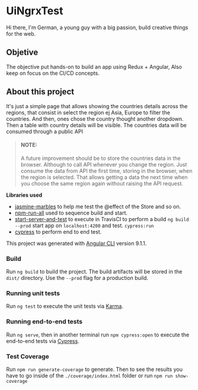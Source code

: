 # UiNgrxTest

Hi there, I'm German, a young guy with a big passion, build creative things for the web.

## Objetive

The objective put hands-on to build an app using Redux + Angular, Also keep on focus on the CI/CD concepts.

## About this project

It's just a simple page that allows showing the countries details across the regions, that consist in select the region ej Asia, Europe to filter the countries. And then, ones chose the country thought another dropdown. Then a table with country details will be visible.
The countries data will be consumed through a public API

> #### NOTE:
>
> A future improvement should be to store the countries data in the browser. Although to call API whenever you change the region.
> Just consume the data from API the first time, storing in the browser, when the region is selected. That allows getting a data the next time when you choose the same region again without raising the API request.

**Libraries used**

-   [jasmine-marbles](https://www.npmjs.com/package/jasmine-marbles) to help me test the @effect of the Store and so on.
-   [npm-run-all](https://www.npmjs.com/package/npm-run-all) used to sequence build and start.
-   [start-server-and-test](https://www.npmjs.com/package/start-server-and-test) to execute in TravisCI to perform a build `ng build --prod` start app on `localhost:4200` and test. `cypress:run`
-   [cypress](https://www.npmjs.com/package/cypress) to perform end to end test.

This project was generated with [Angular CLI](https://github.com/angular/angular-cli) version 9.1.1.

### Build

Run `ng build` to build the project. The build artifacts will be stored in the `dist/` directory. Use the `--prod` flag for a production build.

### Running unit tests

Run `ng test` to execute the unit tests via [Karma](https://karma-runner.github.io).

### Running end-to-end tests

Run `ng serve`, then in another terminal run `npm cypress:open` to execute the end-to-end tests via [Cypress](http://www.cypress.io/).

### Test Coverage

Run `npm run generate-coverage` to generate. Then to see the results you have to go inside of the `./coverage/index.html` folder or run `npm run show-coverage`
